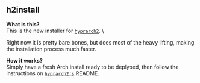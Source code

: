 ## h2install
**What is this?** \
This is the new installer for [`hyprarch2`](https://github.com/g5ostXa/hyprarch2). \

Right now it is pretty bare bones, but does most of the heavy lifting, making the installation process much faster.

**How it works?** \
Simply have a fresh Arch install ready to be deplyoed, then follow the instructions on [`hyprarch2's`](https://github.com/g5ostXa/hyprarch2) README.

